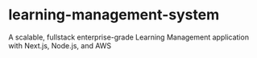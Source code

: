 # learning-management-system
A scalable, fullstack enterprise-grade Learning Management application with Next.js, Node.js, and AWS

